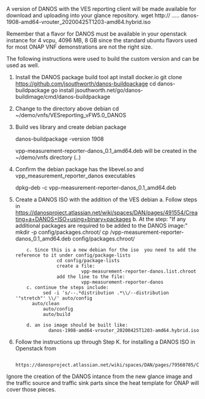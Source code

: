 
A version of DANOS with the VES reporting client will be made available for download and uploading into your glance repository.
      wget http:// .....  danos-1908-amd64-vrouter_20200425T1203-amd64.hybrid.iso

Remember that a flavor for DANOS must be available in your openstack instance for 4 vcpu, 4096 MB, 8 GB since the standard 
ubuntu flavors used for most ONAP VNF demonstrations are not the right size.


The following instructions were used to build the custom version and can be used as well.

 
1. Install the DANOS package build tool
     apt install docker.io
     git clone https://github.com/jsouthworth/danos-buildpackage
     cd danos-buildpackage
     go install jsouthworth.net/go/danos-buildimage/cmd/danos-buildpackage

2. Change to the directory above debian 
     cd ~/demo/vnfs/VESreporting_vFW5.0_DANOS

3. Build ves library and create debian package

     danos-buildpackage -version 1908

     vpp-measurement-reporter-danos_0.1_amd64.deb will be created in the ~/demo/vnfs directory (..) 

4. Confirm the debian package has the libevel.so and vpp_measurement_reporter_danos executables

     dpkg-deb -c  vpp-measurement-reporter-danos_0.1_amd64.deb

5. Create a DANOS ISO with the addition of the VES debian
           a. Follow steps in https://danosproject.atlassian.net/wiki/spaces/DAN/pages/491554/Creating+a+DANOS+ISO+using+binary+packages
	   b. At the step:   "If any additional packages are required to be added to the DANOS image:"
                      mkdir -p config/packages.chroot/
                      cp  <path-to-deb>/vpp-measurement-reporter-danos_0.1_amd64.deb  config/packages.chroot/

           c. Since this is a new debian for the iso  you need to add the reference to it under config/package-lists
                      cd config/package-lists
                      create a file:
                               vpp-measurement-reporter-danos.list.chroot
                      add the line to the file:
                               vpp-measurement-reporter-danos
           c. continue the steps include:
                 sed -i 's/--.*distribution .*\\/--distribution '"stretch"' \\/' auto/config
	         auto/clean
                 auto/config
                 auto/build

           d. an iso image should be built like:
                   danos-1908-amd64-vrouter_20200425T1203-amd64.hybrid.iso



6. Follow the instructions up through Step K. for installing a DANOS ISO in Openstack from 
 
         https://danosproject.atlassian.net/wiki/spaces/DAN/pages/79560705/Creating+a+DANOS+Virtual+Router+VNF+in+Openstack

         
Ignore the creation of the DANOS intance from the new glance image and the traffic source and traffic sink parts since the heat template for ONAP will cover those pieces.
         

